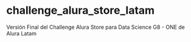 # challenge_alura_store_latam
Versión Final del Challenge Alura Store para Data Science  G8 - ONE de Alura Latam
